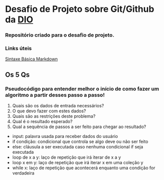 # Desafio de Projeto sobre Git/Github da [DIO](https://digitalinnovation.one)
### Repositório criado para o desafio de projeto.
### Links úteis
[Sintaxe Básica Markdown](https://www.markdownguide.org/basic-syntax/)

## Os 5 Qs
### Pseudocódigo para entender melhor o início de como fazer um algoritmo a partir desses passo a passo!

1. Quais são os dados de entrada necessários?
2. O que devo fazer com estes dados?
3. Quais são as restrições deste problema?
4. Qual é o resultado esperado?
5. Qual a sequência de passos a ser feito para chegar ao resultado?

- input: palavra usada para receber dados do usuário
- if condição: condicional que controla se algo deve ou não ser feito
- else: cláusula a ser executada caso nenhuma condicional if seja executada
- loop de x a y: laço de repetição que irá iterar de x a y
- loop x em y: laço de repetição que irá iterar x em uma coleção y
- while x: laço de repetição que acontecerá enquanto uma condição for verdadeira

